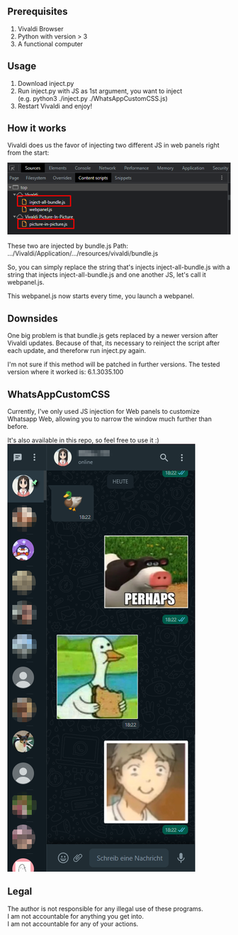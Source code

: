## Prerequisites
1. Vivaldi Browser
2. Python with version > 3
3. A functional computer

## Usage
1. Download inject.py
2. Run inject.py with JS as 1st argument, you want to inject </br>
   (e.g. python3 ./inject.py ./WhatsAppCustomCSS.js)
3. Restart Vivaldi and enjoy!

## How it works
Vivaldi does us the favor of injecting two different JS in web panels right from the start:

![](https://raw.githubusercontent.com/jusnim/vivaldi-webpanel-injection/master/media/Vivaldi-Sources-Screenshot.png)

These two are injected by bundle.js
Path: .../Vivaldi/Application/.../resources/vivaldi/bundle.js

So, you can simply replace the string that's injects inject-all-bundle.js with a string that injects inject-all-bundle.js and one another JS, let's call it webpanel.js.

This webpanel.js now starts every time, you launch a webpanel.

## Downsides
One big problem is that bundle.js gets replaced by a newer version after Vivaldi updates. Because of that, its necessary to reinject the script after each update, and thereforw run inject.py again.

I'm not sure if this method will be patched in further versions.
The tested version where it worked is: 6.1.3035.100

## WhatsAppCustomCSS
Currently, I've only used JS injection for Web panels to customize Whatsapp Web, allowing you to narrow the window much further than before.

It's also available in this repo, so feel free to use it :) <br/>
![](https://raw.githubusercontent.com/jusnim/vivaldi-webpanel-injection/master/media/WhatAppCustomCSS.png)


## Legal
 The author is not responsible for any illegal use of these programs.<br/>
 I am not accountable for anything you get into.<br/>
 I am not accountable for any of your actions.<br/>
